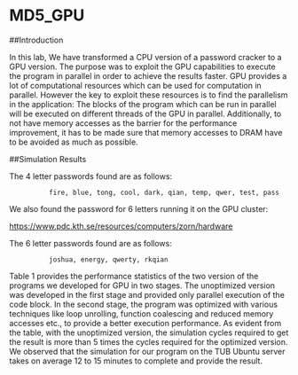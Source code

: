 # MD5_GPU

##Introduction

In this lab, We have transformed a CPU version of a password cracker to a GPU version. The purpose was to exploit the GPU capabilities to execute the program in parallel in order to achieve the results faster. GPU provides a lot of computational resources which can be used for computation in parallel. However the key to exploit these resources is to find the parallelism in the application: The blocks of the program which can be run in parallel will be executed on different threads of the GPU in parallel. Additionally, to not have memory accesses as the barrier for the performance improvement, it has to be made sure that memory accesses to DRAM have to be avoided as much as possible.

##Simulation Results

The 4 letter passwords found are as follows:

              fire, blue, tong, cool, dark, qian, temp, qwer, test, pass
              
We also found the password for 6 letters running it on the GPU cluster: 
              
  https://www.pdc.kth.se/resources/computers/zorn/hardware

The 6 letter passwords found are as follows:

              joshua, energy, qwerty, rkqian
              
Table 1 provides the performance statistics of the two version of the programs we developed for GPU in two stages. The unoptimized version was developed in the first stage and provided only parallel execution of the code block. In the second stage, the program was optimized with various techniques like loop unrolling, function coalescing and reduced memory accesses etc., to provide a better execution performance. As evident from the table, with the unoptimized version, the simulation cycles required to get the result is more than 5 times the cycles required for the optimized version. We observed that the simulation for our program on the TUB Ubuntu server takes on average 12 to 15 minutes to complete and provide the result.

